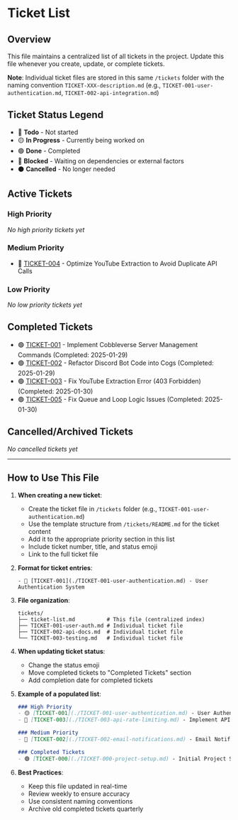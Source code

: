 # Ticket List

## Overview
This file maintains a centralized list of all tickets in the project. Update this file whenever you create, update, or complete tickets.

**Note**: Individual ticket files are stored in this same `/tickets` folder with the naming convention `TICKET-XXX-description.md` (e.g., `TICKET-001-user-authentication.md`, `TICKET-002-api-integration.md`)

## Ticket Status Legend
- 🔴 **Todo** - Not started
- 🟡 **In Progress** - Currently being worked on
- 🟢 **Done** - Completed
- 🔵 **Blocked** - Waiting on dependencies or external factors
- ⚫ **Cancelled** - No longer needed

## Active Tickets

### High Priority
_No high priority tickets yet_

### Medium Priority
- 🔴 [TICKET-004](./TICKET-004-optimize-youtube-extraction.md) - Optimize YouTube Extraction to Avoid Duplicate API Calls

### Low Priority
_No low priority tickets yet_

## Completed Tickets
- 🟢 [TICKET-001](./TICKET-001-cobbleverse-server-commands.md) - Implement Cobbleverse Server Management Commands (Completed: 2025-01-29)
- 🟢 [TICKET-002](./TICKET-002-refactor-to-cogs.md) - Refactor Discord Bot Code into Cogs (Completed: 2025-01-29)
- 🟢 [TICKET-003](./TICKET-003-fix-youtube-extraction-error.md) - Fix YouTube Extraction Error (403 Forbidden) (Completed: 2025-01-30)
- 🟢 [TICKET-005](./TICKET-005-fix-queue-loop-logic.md) - Fix Queue and Loop Logic Issues (Completed: 2025-01-30)

## Cancelled/Archived Tickets
_No cancelled tickets yet_

---

## How to Use This File

1. **When creating a new ticket**:
   - Create the ticket file in `/tickets` folder (e.g., `TICKET-001-user-authentication.md`)
   - Use the template structure from `/tickets/README.md` for the ticket content
   - Add it to the appropriate priority section in this list
   - Include ticket number, title, and status emoji
   - Link to the full ticket file

2. **Format for ticket entries**:
   ```
   - 🔴 [TICKET-001](./TICKET-001-user-authentication.md) - User Authentication System
   ```
   
3. **File organization**:
   ```
   tickets/
   ├── ticket-list.md          # This file (centralized index)
   ├── TICKET-001-user-auth.md # Individual ticket file
   ├── TICKET-002-api-docs.md  # Individual ticket file
   └── TICKET-003-testing.md   # Individual ticket file
   ```

4. **When updating ticket status**:
   - Change the status emoji
   - Move completed tickets to "Completed Tickets" section
   - Add completion date for completed tickets

4. **Example of a populated list**:
   ```markdown
   ### High Priority
   - 🟡 [TICKET-001](./TICKET-001-user-authentication.md) - User Authentication System
   - 🔴 [TICKET-003](./TICKET-003-api-rate-limiting.md) - Implement API Rate Limiting

   ### Medium Priority
   - 🔵 [TICKET-002](./TICKET-002-email-notifications.md) - Email Notification Service (blocked: waiting for SMTP credentials)
   
   ### Completed Tickets
   - 🟢 [TICKET-000](./TICKET-000-project-setup.md) - Initial Project Setup (Completed: 2024-01-15)
   ```

5. **Best Practices**:
   - Keep this file updated in real-time
   - Review weekly to ensure accuracy
   - Use consistent naming conventions
   - Archive old completed tickets quarterly